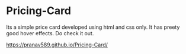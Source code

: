 # Pricing-Card
Its a simple price card developed using html and css only. It has preety good hover effects. Do check it out.


https://pranav589.github.io/Pricing-Card/
